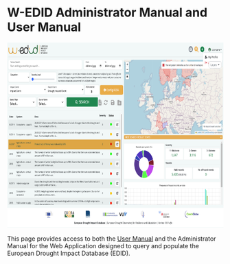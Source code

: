 # W-EDID Administrator Manual and User Manual

<img src="./EDID_USER_MANUAL/media/image10.png" style="width:7.8in;height:4.5in"
alt/>

This page provides access to both the [User Manual](./EDID_USER_MANUAL/README.md) and the Administrator Manual for the Web Application designed to query and populate the European Drought Impact Database (EDID).
##
